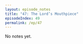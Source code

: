 ```yaml
---
layout: episode_notes
title: "47: The Lord’s Mouthpiece"
episodeIndex: 49
permalink: /ep/47
---
```

No notes yet.
